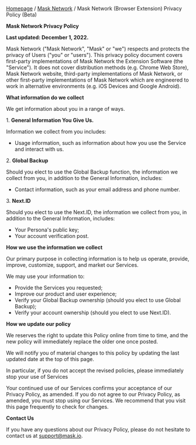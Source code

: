 [Homepage](../../) / [Mask Network](./) / Mask Network (Browser Extension) Privacy Policy (Beta)

**Mask Network Privacy Policy**

**Last updated: December 1, 2022.**

Mask Network ("Mask Network", "Mask" or "we") respects and protects the privacy of Users ("you" or "users"). This privacy policy document covers first-party implementations of Mask Network the Extension Software (the "Service"). It does not cover distribution methods (e.g. Chrome Web Store), Mask Network website, third-party implementations of Mask Network, or other first-party implementations of Mask Network which are engineered to work in alternative environments (e.g. iOS Devices and Google Android).

**What information do we collect**

We get information about you in a range of ways.

1\. **General Information You Give Us.**

Information we collect from you includes:

- Usage information, such as information about how you use the Service and interact with us.

2\. **Global Backup**

Should you elect to use the Global Backup function, the information we collect from you, in addition to the General Information, includes:

- Contact information, such as your email address and phone number.

3\. **Next.ID**

Should you elect to use the Next.ID, the information we collect from you, in addition to the General Information, includes:

- Your Persona's public key;
- Your account verification post.

**How we use the information we collect**

Our primary purpose in collecting information is to help us operate, provide, improve, customize, support, and market our Services.

We may use your information to:

- Provide the Services you requested;
- Improve our product and user experience;
- Verify your Global Backup ownership (should you elect to use Global Backup);
- Verify your account ownership (should you elect to use Next.ID).

**How we update our policy**

We reserves the right to update this Policy online from time to time, and the new policy will immediately replace the older one once posted.

We will notify you of material changes to this policy by updating the last updated date at the top of this page.

In particular, if you do not accept the revised policies, please immediately stop your use of Services

Your continued use of our Services confirms your acceptance of our Privacy Policy, as amended. If you do not agree to our Privacy Policy, as amended, you must stop using our Services. We recommend that you visit this page frequently to check for changes.

**Contact Us**

If you have any questions about our Privacy Policy, please do not hesitate to contact us at <support@mask.io>.
